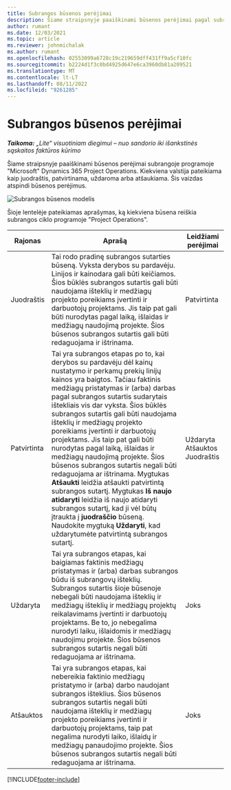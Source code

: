 ```yaml
---
title: Subrangos būsenos perėjimai
description: Šiame straipsnyje paaiškinami būsenos perėjimai pagal subrangos sutartį programoje "Microsoft" Dynamics 365 Project Operations, kai sukuriama, vykdoma ir uždaroma subrangos sutartis.
author: rumant
ms.date: 12/03/2021
ms.topic: article
ms.reviewer: johnmichalak
ms.author: rumant
ms.openlocfilehash: 02553099a6728c19c219659dff431ff9a5cf10fc
ms.sourcegitcommit: b2224d1f3c0bd4925d647e6ca3960db81a209521
ms.translationtype: MT
ms.contentlocale: lt-LT
ms.lasthandoff: 08/11/2022
ms.locfileid: "9261285"
---
```

# <a name="state-transitions-on-a-subcontract"></a>Subrangos būsenos perėjimai 

_**Taikoma:** „Lite“ visuotiniam diegimui – nuo sandorio iki išankstinės sąskaitos faktūros kūrimo_

Šiame straipsnyje paaiškinami būsenos perėjimai subrangoje programoje "Microsoft" Dynamics 365 Project Operations. Kiekviena valstija pateikiama kaip juodraštis, patvirtinama, uždaroma arba atšaukiama. Šis vaizdas atspindi būsenos perėjimus.

![Subrangos būsenos modelis](../media/SubconStates.png)  

Šioje lentelėje pateikiamas aprašymas, ką kiekviena būsena reiškia subrangos ciklo programoje "Project Operations".

| Rajonas | Aprašą | Leidžiami perėjimai |
| --- | --- | --- |
| Juodraštis | Tai rodo pradinę subrangos sutarties būseną. Vyksta derybos su pardavėju. Linijos ir kainodara gali būti keičiamos. Šios būklės subrangos sutartis gali būti naudojama išteklių ir medžiagų projekto poreikiams įvertinti ir darbuotojų projektams. Jis taip pat gali būti nurodytas pagal laiką, išlaidas ir medžiagų naudojimą projekte. Šios būsenos subrangos sutartis gali būti redaguojama ir ištrinama. | Patvirtinta |
| Patvirtinta | Tai yra subrangos etapas po to, kai derybos su pardavėju dėl kainų nustatymo ir perkamų prekių linijų kainos yra baigtos. Tačiau faktinis medžiagų pristatymas ir (arba) darbas pagal subrangos sutartis sudarytais ištekliais vis dar vyksta. Šios būklės subrangos sutartis gali būti naudojama išteklių ir medžiagų projekto poreikiams įvertinti ir darbuotojų projektams. Jis taip pat gali būti nurodytas pagal laiką, išlaidas ir medžiagų naudojimą projekte. Šios būsenos subrangos sutartis negali būti redaguojama ar ištrinama. Mygtukas **Atšaukti** leidžia atšaukti patvirtintą subrangos sutartį. Mygtukas **Iš naujo atidaryti** leidžia iš naujo atidaryti subrangos sutartį, kad ji vėl būtų įtraukta į **juodraščio** būseną. Naudokite mygtuką **Uždaryti**, kad uždarytumėte patvirtintą subrangos sutartį. | Uždaryta <br> Atšauktos <br> Juodraštis |
| Uždaryta | Tai yra subrangos etapas, kai baigiamas faktinis medžiagų pristatymas ir (arba) darbas subrangos būdu iš subrangovų išteklių. Subrangos sutartis šioje būsenoje nebegali būti naudojama išteklių ir medžiagų išteklių ir medžiagų projektų reikalavimams įvertinti ir darbuotojų projektams. Be to, jo nebegalima nurodyti laiku, išlaidomis ir medžiagų naudojimu projekte. Šios būsenos subrangos sutartis negali būti redaguojama ar ištrinama. | Joks |
| Atšauktos | Tai yra subrangos etapas, kai nebereikia faktinio medžiagų pristatymo ir (arba) darbo naudojant subrangos išteklius. Šios būsenos subrangos sutartis negali būti naudojama išteklių ir medžiagų projekto poreikiams įvertinti ir darbuotojų projektams, taip pat negalima nurodyti laiko, išlaidų ir medžiagų panaudojimo projekte. Šios būsenos subrangos sutartis negali būti redaguojama ar ištrinama. | Joks |


[!INCLUDE[footer-include](../../includes/footer-banner.md)]
